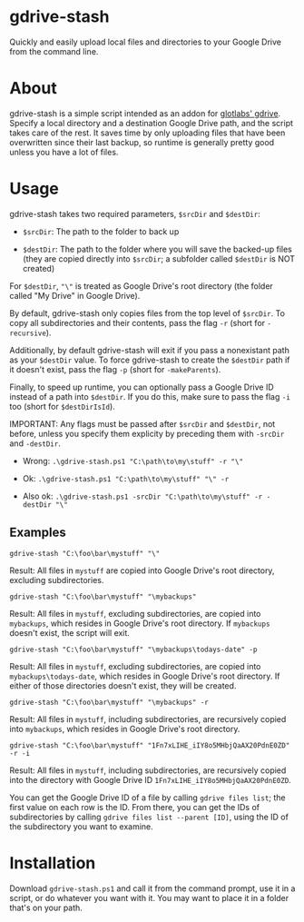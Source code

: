 # gdrive-stash

Quickly and easily upload local files and directories to your Google Drive from the command line.

# About

gdrive-stash is a simple script intended as an addon for [glotlabs' gdrive](https://github.com/glotlabs/gdrive). Specify a local directory and a destination Google Drive path, and the script takes care of the rest. It saves time by only uploading files that have been overwritten since their  last backup, so runtime is generally pretty good unless you have a lot of files.

# Usage

gdrive-stash takes two required parameters, `$srcDir` and `$destDir`:

- `$srcDir`: The path to the folder to back up

- `$destDir`: The path to the folder where you will save the backed-up files (they are copied directly into `$srcDir`; a subfolder called `$destDir` is NOT created)

For `$destDir`, `"\"` is treated as Google Drive's root directory (the folder called "My Drive" in Google Drive).

By default, gdrive-stash only copies files from the top level of `$srcDir`. To copy all subdirectories and their contents, pass the flag `-r` (short for `-recursive`).

Additionally, by default gdrive-stash will exit if you pass a nonexistant path as your `$destDir` value. To force gdrive-stash to create the `$destDir` path if it doesn't exist, pass the flag `-p` (short for `-makeParents`).

Finally, to speed up runtime, you can optionally pass a Google Drive ID instead of a path into `$destDir`. If you do this, make sure to pass the flag `-i` too (short for `$destDirIsId`).

IMPORTANT: Any flags must be passed after `$srcDir` and `$destDir`, not before, unless you specify them explicity by preceding them with `-srcDir` and `-destDir`.

- Wrong: `.\gdrive-stash.ps1 "C:\path\to\my\stuff" -r "\"`

- Ok: `.\gdrive-stash.ps1 "C:\path\to\my\stuff" "\" -r`

- Also ok: `.\gdrive-stash.ps1 -srcDir "C:\path\to\my\stuff" -r -destDir "\"` 

## Examples

`gdrive-stash "C:\foo\bar\mystuff" "\"`

Result: All files in `mystuff` are copied into Google Drive's root directory,
excluding subdirectories.

`gdrive-stash "C:\foo\bar\mystuff" "\mybackups"`

Result: All files in `mystuff`, excluding subdirectories, are copied into
`mybackups`, which resides in Google Drive's root directory. If `mybackups`
doesn't exist, the script will exit.

`gdrive-stash "C:\foo\bar\mystuff" "\mybackups\todays-date" -p`

Result: All files in `mystuff`, excluding subdirectories, are copied
into `mybackups\todays-date`, which resides in Google Drive's root directory.
If either of those directories doesn't exist, they will be created.

`gdrive-stash "C:\foo\bar\mystuff" "\mybackups" -r`

Result: All files in `mystuff`, including subdirectories, are recursively
copied into `mybackups`, which resides in Google Drive's root directory.

`gdrive-stash "C:\foo\bar\mystuff" "1Fn7xLIHE_iIY8o5MHbjQaAX20PdnE0ZD" -r -i`

Result: All files in `mystuff`, including subdirectories, are recursively
copied into the directory with Google Drive ID `1Fn7xLIHE_iIY8o5MHbjQaAX20PdnE0ZD`. 

You can get the Google Drive ID of a file by calling `gdrive files list`; the first value on each row is the ID. From there, you can get the IDs of subdirectories by calling `gdrive files list --parent [ID]`, using the ID of the subdirectory you want to examine.

# Installation

Download `gdrive-stash.ps1` and call it from the command prompt, use it in a script, or do whatever you want with it. You may want to place it in a folder that's on your path.
